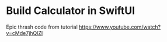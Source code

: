 # Build Calculator in SwiftUI

Epic thrash code from tutorial
https://www.youtube.com/watch?v=cMde7jhQlZI


